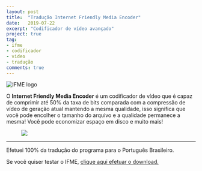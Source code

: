 ```yaml
---
layout: post
title:  "Tradução Internet Friendly Media Encoder"
date:   2019-07-22
excerpt: "Codificador de vídeo avançado"
project: true
tag:
- ifme 
- codificador
- video
- tradução
comments: true
---
```

![IFME logo](https://github.com/ialexsilva/ialexsilva.github.io/raw/master/assets/img/logo_ifme.png)    

O **Internet Friendly Media Encoder** é um codificador de vídeo que é capaz de comprimir até 50% da taxa de bits comparada com a compressão de vídeo de geração atual mantendo a mesma qualidade, isso significa que você pode encolher o tamanho do arquivo e a qualidade permanece a mesma! Você pode economizar espaço em disco e muito mais!

<figure>
	<a href="https://github.com/ialexsilva/ialexsilva.github.io/raw/master/assets/img/screenifme.png"><img src="https://github.com/ialexsilva/ialexsilva.github.io/raw/master/assets/img/screenifme.png"></a>
</figure>

------------

Efetuei 100% da tradução do programa para o Português Brasileiro.

Se você quiser testar o IFME, [clique aqui efetuar o download.](https://x265.github.io/)
